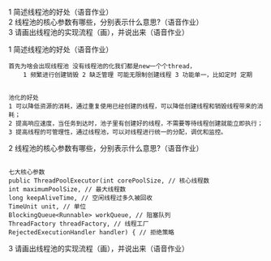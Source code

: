1 简述线程池的好处（语音作业）<br>
2 线程池的核心参数有哪些，分别表示什么意思?（语音作业）<br>
3 请画出线程池的实现流程（画），并说出来（语音作业）<br>


1 简述线程池的好处（语音作业）
```text
首先为啥会出现线程池 没有线程池的化我们都是new一个个thread，
    1 频繁进行创建销毁 2 缺乏管理 可能无限制创建线程 3 功能单一，比如定时 定期


池化的好处 
1 可以降低资源的消耗，通过重复使用已经创建的线程，可以降低创建线程和销毁线程带来的消耗；
2 提高响应速度，当任务到达时，池子里有创建好的线程，不需要等待线程创建就能立即执行；
3 提高线程的可管理性，通过线程池，可以对线程进行统一的分配，调优和监控。
```
2 线程池的核心参数有哪些，分别表示什么意思?（语音作业）

```text

七大核心参数
public ThreadPoolExecutor(int corePoolSize, // 核心线程数
int maximumPoolSize, // 最大线程数
long keepAliveTime, // 空闲线程过多久被回收
TimeUnit unit, // 单位
BlockingQueue<Runnable> workQueue, // 阻塞队列
ThreadFactory threadFactory, // 线程工厂
RejectedExecutionHandler handler) { // 拒绝策略
```
3 请画出线程池的实现流程（画），并说出来（语音作业）
